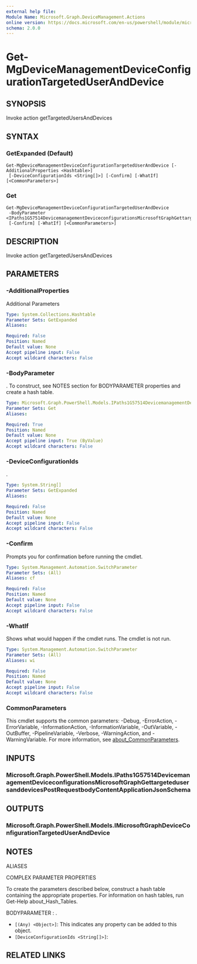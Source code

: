 ```yaml
---
external help file:
Module Name: Microsoft.Graph.DeviceManagement.Actions
online version: https://docs.microsoft.com/en-us/powershell/module/microsoft.graph.devicemanagement.actions/get-mgdevicemanagementdeviceconfigurationtargeteduseranddevice
schema: 2.0.0
---
```


# Get-MgDeviceManagementDeviceConfigurationTargetedUserAndDevice

## SYNOPSIS
Invoke action getTargetedUsersAndDevices

## SYNTAX

### GetExpanded (Default)
```
Get-MgDeviceManagementDeviceConfigurationTargetedUserAndDevice [-AdditionalProperties <Hashtable>]
 [-DeviceConfigurationIds <String[]>] [-Confirm] [-WhatIf] [<CommonParameters>]
```

### Get
```
Get-MgDeviceManagementDeviceConfigurationTargetedUserAndDevice
 -BodyParameter <IPaths1G57514DevicemanagementDeviceconfigurationsMicrosoftGraphGettargetedusersanddevicesPostRequestbodyContentApplicationJsonSchema>
 [-Confirm] [-WhatIf] [<CommonParameters>]
```

## DESCRIPTION
Invoke action getTargetedUsersAndDevices

## PARAMETERS

### -AdditionalProperties
Additional Parameters

```yaml
Type: System.Collections.Hashtable
Parameter Sets: GetExpanded
Aliases:

Required: False
Position: Named
Default value: None
Accept pipeline input: False
Accept wildcard characters: False
```

### -BodyParameter
.
To construct, see NOTES section for BODYPARAMETER properties and create a hash table.

```yaml
Type: Microsoft.Graph.PowerShell.Models.IPaths1G57514DevicemanagementDeviceconfigurationsMicrosoftGraphGettargetedusersanddevicesPostRequestbodyContentApplicationJsonSchema
Parameter Sets: Get
Aliases:

Required: True
Position: Named
Default value: None
Accept pipeline input: True (ByValue)
Accept wildcard characters: False
```

### -DeviceConfigurationIds
.

```yaml
Type: System.String[]
Parameter Sets: GetExpanded
Aliases:

Required: False
Position: Named
Default value: None
Accept pipeline input: False
Accept wildcard characters: False
```

### -Confirm
Prompts you for confirmation before running the cmdlet.

```yaml
Type: System.Management.Automation.SwitchParameter
Parameter Sets: (All)
Aliases: cf

Required: False
Position: Named
Default value: None
Accept pipeline input: False
Accept wildcard characters: False
```

### -WhatIf
Shows what would happen if the cmdlet runs.
The cmdlet is not run.

```yaml
Type: System.Management.Automation.SwitchParameter
Parameter Sets: (All)
Aliases: wi

Required: False
Position: Named
Default value: None
Accept pipeline input: False
Accept wildcard characters: False
```

### CommonParameters
This cmdlet supports the common parameters: -Debug, -ErrorAction, -ErrorVariable, -InformationAction, -InformationVariable, -OutVariable, -OutBuffer, -PipelineVariable, -Verbose, -WarningAction, and -WarningVariable. For more information, see [about_CommonParameters](http://go.microsoft.com/fwlink/?LinkID=113216).

## INPUTS

### Microsoft.Graph.PowerShell.Models.IPaths1G57514DevicemanagementDeviceconfigurationsMicrosoftGraphGettargetedusersanddevicesPostRequestbodyContentApplicationJsonSchema

## OUTPUTS

### Microsoft.Graph.PowerShell.Models.IMicrosoftGraphDeviceConfigurationTargetedUserAndDevice

## NOTES

ALIASES

COMPLEX PARAMETER PROPERTIES

To create the parameters described below, construct a hash table containing the appropriate properties. For information on hash tables, run Get-Help about_Hash_Tables.


BODYPARAMETER <IPaths1G57514DevicemanagementDeviceconfigurationsMicrosoftGraphGettargetedusersanddevicesPostRequestbodyContentApplicationJsonSchema>: .
  - `[(Any) <Object>]`: This indicates any property can be added to this object.
  - `[DeviceConfigurationIds <String[]>]`: 

## RELATED LINKS

